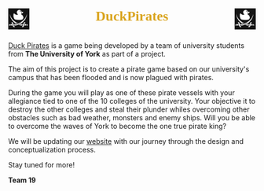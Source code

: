 <center>
 <h1 style= "height:3rem; width: 100%; font-family: Pirates; color: GoldenRod;" ><img src = "images/DuckPiratesLogo.jpg" style= "float:left;height:90%;">DuckPirates<img src = "images/DuckPiratesLogo.jpg" style = "float:right; height:90%;"></h1>

</center>

<u>Duck Pirates</u> is a game being developed by a team of university students from <b>The University of York</b> as part of a project.

The aim of this project is to create a pirate game based on our university's campus that has been flooded and is now plagued with pirates.

During the game you will play as one of these pirate vessels with your allegiance tied to one of the 10 colleges of the university.
Your objective it to destroy the other colleges and steal their plunder whiles overcoming other obstacles such as bad weather, monsters and enemy ships.
Will you be able to overcome the waves of York to become the one true pirate king?

We will be updating our <a href="https://duck-pirates.github.io/" target="_blank">website</a> with our journey through the design and conceptualization process.

Stay tuned for more!

**Team 19**

<style>
    @font-face{
        font-family:Pirates; 
        src: url(fonts/Thedarkestpearl-9Ym8Z.ttf);
    }
</style>